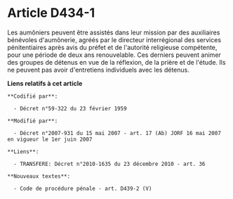 # Article D434-1

Les aumôniers peuvent être assistés dans leur mission par des auxiliaires bénévoles d'aumônerie, agréés par le directeur
interrégional des services pénitentiaires après avis du préfet et de l'autorité religieuse compétente, pour une période de
deux ans renouvelable. Ces derniers peuvent animer des groupes de détenus en vue de la réflexion, de la prière et de l'étude.
Ils ne peuvent pas avoir d'entretiens individuels avec les détenus.

**Liens relatifs à cet article**

	**Codifié par**:

	  - Décret n°59-322 du 23 février 1959

	**Modifié par**:

	  - Décret n°2007-931 du 15 mai 2007 - art. 17 (Ab) JORF 16 mai 2007 en vigueur le 1er juin 2007

	**Liens**:

	  - TRANSFERE: Décret n°2010-1635 du 23 décembre 2010 - art. 36

	**Nouveaux textes**:

	  - Code de procédure pénale - art. D439-2 (V)

